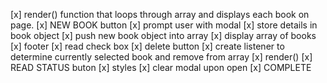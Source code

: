 [x] render() function that loops through array and displays each book on page. 
[x] NEW BOOK button
    [x] prompt user with modal
    [x] store details in book object
    [x] push new book object into array
    [x] display array of books
[x] footer 
    [x] read check box
    [x] delete button
        [x] create listener to determine currently selected book and remove from array
        [x] render()
[x] READ STATUS buton
[x] styles
[x] clear modal upon open
[x] COMPLETE
